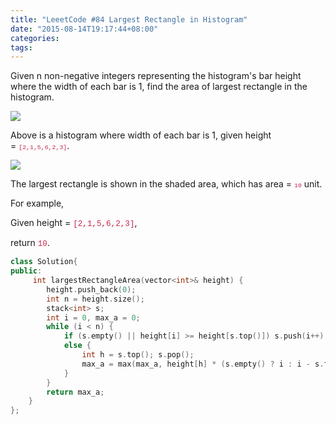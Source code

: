 ```yaml
---
title: "LeeetCode #84 Largest Rectangle in Histogram"
date: "2015-08-14T19:17:44+08:00"
categories:
tags:
---
```


                                            

Given n non-negative integers representing the histogram's bar height where the width of each bar is 1, find the area of largest rectangle in the histogram.

![](http://www.leetcode.com/wp-content/uploads/2012/04/histogram.png)


Above is a histogram where width of each bar is 1, given height = <code style="font-family:Menlo, Monaco, Consolas, 'Courier New', monospace;font-size:9.89999961853027px;color:rgb(199,37,78);">[2,1,5,6,2,3]</code>.



![](http://www.leetcode.com/wp-content/uploads/2012/04/histogram_area.png)


The largest rectangle is shown in the shaded area, which has area = <code style="font-family:Menlo, Monaco, Consolas, 'Courier New', monospace;font-size:9.89999961853027px;color:rgb(199,37,78);">10</code> unit.



For example,

Given height = <code style="font-family:Menlo, Monaco, Consolas, 'Courier New', monospace;font-size:12.6000003814697px;color:rgb(199,37,78);">[2,1,5,6,2,3]</code>,

return <code style="font-family:Menlo, Monaco, Consolas, 'Courier New', monospace;font-size:12.6000003814697px;color:rgb(199,37,78);">10</code>.
```cpp
class Solution{
public:
     int largestRectangleArea(vector<int>& height) {
        height.push_back(0);
        int n = height.size();
        stack<int> s;
        int i = 0, max_a = 0;
        while (i < n) {
            if (s.empty() || height[i] >= height[s.top()]) s.push(i++);
            else {
                int h = s.top(); s.pop();
                max_a = max(max_a, height[h] * (s.empty() ? i : i - s.top() - 1));
            }
        }
        return max_a;
    }
};
```
